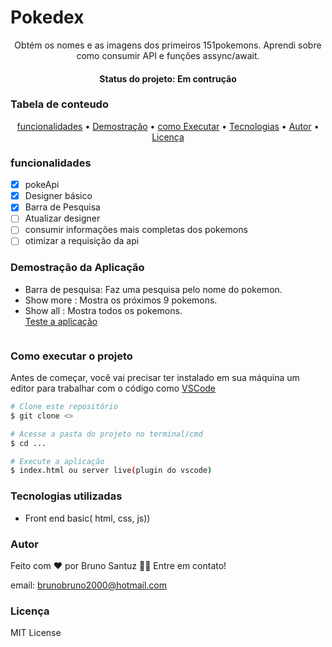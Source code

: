 # Pokedex
<p align="center">Obtém os nomes e as imagens dos primeiros 151pokemons. Aprendi sobre como consumir API e funções assync/await.</p>
<h4 align="center"> Status do projeto: Em contrução</h4>

### Tabela de conteudo

<p align="center">
<a href="#funcionalidades">funcionalidades</a> • 
<a href="#Demostração-da-Aplicação">Demostração</a> • 
<a href="#Como-executar-o-projeto">como Executar</a> • 
<a href="#Tecnologias-utilizadas">Tecnologias</a> •   
<a href="#autor">Autor</a> •
<a href="#licenc-a">Licença</a> 
</p>

### funcionalidades

- [x] pokeApi 
- [x] Designer básico
- [x] Barra de Pesquisa
- [ ] Atualizar designer
- [ ] consumir informações mais completas dos pokemons
- [ ] otimizar a requisição da api 

### Demostração da Aplicação
* Barra de pesquisa: Faz uma pesquisa pelo nome do pokemon.
* Show more : Mostra os próximos 9 pokemons.
* Show all : Mostra todos os pokemons.
<br><a href="https://bsantuz.github.io/pokedex/">Teste a aplicação</a>
<img scr="./p-web.png">

### Como executar o projeto
Antes de começar, você vai precisar ter instalado em sua máquina um editor para trabalhar com o código como [VSCode](https://code.visualstudio.com/)

```bash
# Clone este repositório
$ git clone <>

# Acesse a pasta do projeto no terminal/cmd
$ cd ...

# Execute a aplicação 
$ index.html ou server live(plugin do vscode)

```
            

### Tecnologias utilizadas

* Front end basic( html,  css, js))

### Autor
Feito com ❤️ por Bruno Santuz 👋🏽 Entre em contato!

email: brunobruno2000@hotmail.com

### Licença
MIT License

